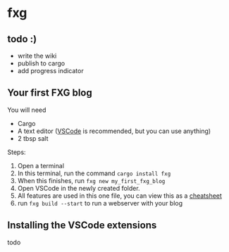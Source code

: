 # fxg

## todo :)

- write the wiki
- publish to cargo
- add progress indicator

## Your first FXG blog

You will need

- Cargo
- A text editor ([VSCode](https://code.visualstudio.com/) is recommended, but you can use anything)
- 2 tbsp salt

Steps:

1. Open a terminal
2. In this terminal, run the command `cargo install fxg`
3. When this finishes, run `fxg new my_first_fxg_blog`
4. Open VSCode in the newly created folder.
5. All features are used in this one file, you can view this as a [cheatsheet](https://gist.github.com/zTags/ba3f4ef67a1593f1b71fa33edcebaa2e)
6. run `fxg build --start` to run a webserver with your blog

## Installing the VSCode extensions

todo
